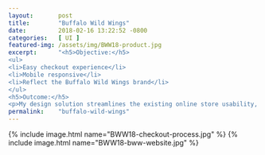 ```yaml
---
layout:       post
title:        "Buffalo Wild Wings"
date:         2018-02-16 13:22:52 -0800
categories:   [ UI ]
featured-img: /assets/img/BWW18-product.jpg
excerpt:      "<h5>Objective:</h5>
<ul>
<li>Easy checkout experience</li>
<li>Mobile responsive</li>
<li>Reflect the Buffalo Wild Wings brand</li>
</ul>
<h5>Outcome:</h5>
<p>My design solution streamlines the existing online store usability, condensing UX from 8 steps to 3 steps, and is now enjoyable on mobile devices. Color and graphic elements reinforce the Buffalo Wild Wings experience.</p>"
permalink:    "buffalo-wild-wings"
---
```


{% include image.html
	name="BWW18-checkout-process.jpg"
%}
{% include image.html
	name="BWW18-bww-website.jpg"
%}
